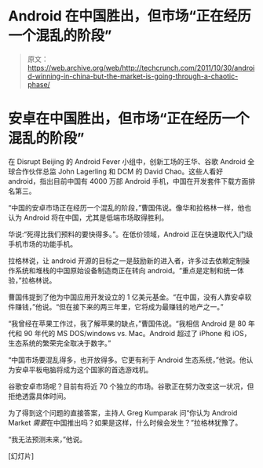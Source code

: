 # Android 在中国胜出，但市场“正在经历一个混乱的阶段”

> 原文：<https://web.archive.org/web/http://techcrunch.com/2011/10/30/android-winning-in-china-but-the-market-is-going-through-a-chaotic-phase/>

# 安卓在中国胜出，但市场“正在经历一个混乱的阶段”

在 Disrupt Beijing 的 Android Fever 小组中，创新工场的王华、谷歌 Android 全球合作伙伴总监 John Lagerling 和 DCM 的 David Chao。这些人看好 android，指出目前中国有 4000 万部 Android 手机，中国在开发套件下载方面排名第三。

“中国的安卓市场正在经历一个混乱的阶段，”曹国伟说。像华和拉格林一样，他也认为 Android 将在中国，尤其是低端市场取得胜利。

华说:“死得比我们预料的要快得多。”。在低价领域，Android 正在快速取代入门级手机市场的功能手机。

拉格林说，让 android 开源的目标之一是鼓励新的进入者，许多过去依赖定制操作系统和堆栈的中国原始设备制造商正在转向 android。“重点是定制和统一体验，”拉格林说。

曹国伟提到了他为中国应用开发设立的 1 亿美元基金。“在中国，没有人靠安卓软件赚钱，”他说。“但在接下来的两三年里，它将成为最赚钱的地产之一。”

“我曾经在苹果工作过，我了解苹果的缺点，”曹国伟说。“我相信 Android 是 80 年代和 90 年代的 MS DOS/windows vs. Mac。Android 超过了 iPhone 和 iOS，生态系统的繁荣完全取决于数字。”

“中国市场要混乱得多，也开放得多。它更有利于 Android 生态系统，”他说。他认为安卓平板电脑将成为这个国家的首选游戏机。

谷歌安卓市场呢？目前有将近 70 个独立的市场。谷歌正在努力改变这一状况，但拒绝透露具体时间。

为了得到这个问题的直接答案，主持人 Greg Kumparak 问“你认为 Android Market *需要*在中国推出吗？如果是这样，什么时候会发生？”拉格林犹豫了。

“我无法预测未来，”他说。

[幻灯片]